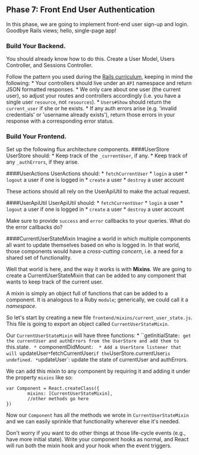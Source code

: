 ## Phase 7: Front End User Authentication
In this phase, we are going to implement front-end user sign-up and login. Goodbye Rails views; hello, single-page app!

### Build Your Backend.

You should already know how to do this. Create a User Model, Users Controller, and Sessions Controller.

Follow the pattern you used during the [Rails curriculum](#), keeping in mind the following: 
	* Your controllers should live under an `API` namespace and return JSON formatted responses.
	* We only care about one user (the current user), so adjust your routes and controllers accordingly (i.e. you have a single user `resource`, not `resources`).
	* `Users#Show` should return the `current_user` if she or he exists.
	* If any auth errors arise (e.g. 'invalid credentials' or 'username already exists'), return those errors in your response with a corresponding error status. 

### Build Your Frontend.
Set up the following flux architecture components.
####UserStore
UserStore should:
	* Keep track of the `_currentUser`, if any. 
	* Keep track of any `_authErrors`, if they arise.

####UserActions 
UserActions should:
	* `fetchCurrentUser`
	* `login` a user
	* `logout` a user if one is logged in
	* `create` a user
	* `destroy` a user account

These actions should all rely on the UserApiUtil to make the actual request.

####UserApiUtil
UserApiUtil should:
	* `fetchCurrentUser`
	* `login` a user
	* `logout` a user if one is logged in
	* `create` a user
	* `destroy` a user account

Make sure to provide `success` and `error` callbacks to your queries. What do the error callbacks do?

####CurrentUserStateMixin
Imagine a world in which multiple components all want to update themselves based on who is logged in. In that world, those components would have a *cross-cutting concern*, i.e. a need for a shared set of functionality. 

Well that world is here, and the way it works is with **Mixins**. We are going to create a CurrentUserStateMixin that can be added to any component that wants to keep track of the current user.

A mixin is simply an object full of functions that can be added to a component. It is analogous to a Ruby `module`; generically, we could call it a *namespace*. 

So let's start by creating a new file `frontend/mixins/current_user_state.js`. This file is going to export an object called `CurrentUserStateMixin`.

Our `CurrentUserStateMixin` will have three functions:
	* ``getInitialState`: get the currentUser and authErrors from the UserStore and add them to `this.state`.
	* `componentDidMount`: 
		* Add a UserStore listener that will `updateUser`
		* `fetchCurrentUser` if the `UserStore.currentUser` is undefined.
	* `updateUser`: update the state of currentUser and authErrors.

We can add this mixin to any component by requiring it and adding it under the property `mixins` like so: 

```
var Component = React.createClass({
		mixins: [CurrentUserStateMixin],
		//other methods go here
})
```

Now our `Component` has all the methods we wrote in `CurrentUserStateMixin` and we can easily sprinkle that functionality wherever else it's needed.

Don't worry if you want to do other things at those life-cycle events (e.g., have more initial state). Write your component hooks as normal, and React will run both the mixin hook and your hook when the event triggers.

